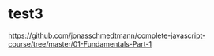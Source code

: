 # test3
https://github.com/jonasschmedtmann/complete-javascript-course/tree/master/01-Fundamentals-Part-1
